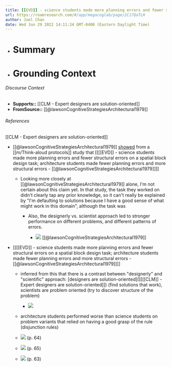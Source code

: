 ```yaml
---
title: [[EVD]] - science students made more planning errors and fewer structural errors on a spatial block design task; architecture students made fewer planning errors and more structural errors - [[@lawsonCognitiveStrategiesArchitectural1979]]
url: https://roamresearch.com/#/app/megacoglab/page/2C17QaTLH
author: Joel Chan
date: Wed Jun 29 2022 14:11:24 GMT-0400 (Eastern Daylight Time)
---
```


- # Summary
- # Grounding Context

###### Discourse Context

- **Supports::** [[CLM - Expert designers are solution-oriented]]
- **FromSource::** [[@lawsonCognitiveStrategiesArchitectural1979]]

###### References

[[CLM - Expert designers are solution-oriented]]

- [[@lawsonCognitiveStrategiesArchitectural1979]] [showed]([[SupportedBy]]) from a [[m/Think-aloud protocols]] study that [[[[EVD]] - science students made more planning errors and fewer structural errors on a spatial block design task; architecture students made fewer planning errors and more structural errors - [[@lawsonCognitiveStrategiesArchitectural1979]]]]

    - Looking more closely at [[@lawsonCognitiveStrategiesArchitectural1979]] alone, I'm not certain about this claim yet. In that study, the task they worked on didn't clearly tap any prior knowledge, so it can't really be explained by "I'm defaulting to solutions because I have a good sense of what might work in this domain", although the task was

        - Also, the designerly vs. scientist approach led to stronger performance on different problems, and different patterns of errors.

            - ![](https://firebasestorage.googleapis.com/v0/b/firescript-577a2.appspot.com/o/imgs%2Fapp%2Fmegacoglab%2FUh7ZGJ7IUu.png?alt=media&token=e1c56b4a-b760-4186-8b11-707480eefb75)
[[@lawsonCognitiveStrategiesArchitectural1979]]

- [[[[EVD]] - science students made more planning errors and fewer structural errors on a spatial block design task; architecture students made fewer planning errors and more structural errors - [[@lawsonCognitiveStrategiesArchitectural1979]]]]

    - inferred from this that there is a contrast between "designerly" and "scientific" approach: [designers are solution-oriented]([[[[CLM]] - Expert designers are solution-oriented]]) (find solutions that work), scientists are problem oriented (try to discover structure of the problem)

        - ![](https://firebasestorage.googleapis.com/v0/b/firescript-577a2.appspot.com/o/imgs%2Fapp%2Fmegacoglab%2FGMfv1rlZHJ.png?alt=media&token=ecd167a1-de7a-4b26-91c2-a69ad807de71)

    - architecture students performed worse than science students on problem variants that relied on having a good grasp of the rule (disjunction rules)

    - ![](https://firebasestorage.googleapis.com/v0/b/firescript-577a2.appspot.com/o/imgs%2Fapp%2Fmegacoglab%2Fig9EAZpZbj.png?alt=media&token=2286131d-4a17-4239-9145-64c9705f9fe1) (p. 64)

    - ![](https://firebasestorage.googleapis.com/v0/b/firescript-577a2.appspot.com/o/imgs%2Fapp%2Fmegacoglab%2FBX-qSwQ_wY.png?alt=media&token=c1e959e9-c942-47ac-9acb-146cca21d5d7) (p. 65)

    - ![](https://firebasestorage.googleapis.com/v0/b/firescript-577a2.appspot.com/o/imgs%2Fapp%2Fmegacoglab%2F6kxfrumZEQ.png?alt=media&token=f31ddb48-6d2f-4201-be0a-28dbc3b23f18) (p. 63)
